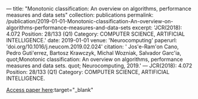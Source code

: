 —
title: "Monotonic classification: An overview on algorithms, performance measures and data sets"
collection: publications
permalink: /publication/2019-01-01-Monotonic-classification-An-overview-on-algorithms-performance-measures-and-data-sets
excerpt: 'JCR(2018): 4.072 Position: 28/133 (Q1) Category: COMPUTER SCIENCE, ARTIFICIAL INTELLIGENCE.'
date: 2019-01-01
venue: 'Neurocomputing'
paperurl: 'doi.org/10.1016/j.neucom.2019.02.024'
citation: ' Jos&apos;e-Ram&apos;on Cano,  Pedro Guti&apos;errez,  Bartosz Krawczyk,  Michal Wozniak,  Salvador Garc&apos;ia,    quot;Monotonic classification: An overview on algorithms, performance measures and data sets.   quot; Neurocomputing, 2019.'
—
JCR(2018): 4.072 Position: 28/133 (Q1) Category: COMPUTER SCIENCE, ARTIFICIAL INTELLIGENCE.

[Access paper here](doi.org/10.1016/j.neucom.2019.02.024):target="_blank"
